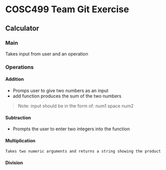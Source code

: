 
# COSC499 Team Git Exercise

## Calculator

### Main
Takes input from user and an operation

### Operations

#### Addition
* Promps user to give two numbers as an input
* add function produces the sum of the two numbers
> Note: input should be in the form of: num1 space num2

#### Subtraction
<ul>
    <li>Prompts the user to enter two integers into the function</li>
</ul>

#### Multiplication
    Takes two numeric arguments and returns a string showing the product

#### Division

